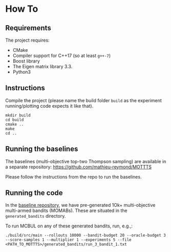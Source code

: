 How To
======

Requirements
------------

The project requires:

- CMake
- Compiler support for C++17 (so at least `g++-7`)
- Boost library
- The Eigen matrix library 3.3.
- Python3

Instructions
------------

Compile the project (please name the build folder `build` as the experiment
running/plotting code expects it like that).

```
mkdir build
cd build
cmake ..
make
cd ..
```

Running the baselines
---------------------

The baselines (multi-objective top-two Thompson sampling) are available in a separate repository:
<https://github.com/mathieu-reymond/MOTTTS>

Please follow the instructions from the repo to run the baselines.

Running the code
----------------

In the [baseline repository](https://github.com/mathieu-reymond/MOTTTS), we have pre-generated 1Ok+ multi-objective multi-armed bandits (MOMABs). These are situated in the `generated_bandits` directory.

To run MCBUL on any of these generated bandits, run, e.g.,:

```
./build/src/main --rollouts 10000 --bandit-budget 20 --oracle-budget 3 --score-samples 1 --multiplier 1 --experiments 5 --file <PATH_TO_MOTTTS>/generated_bandits/run_3_bandit_1.txt
```
